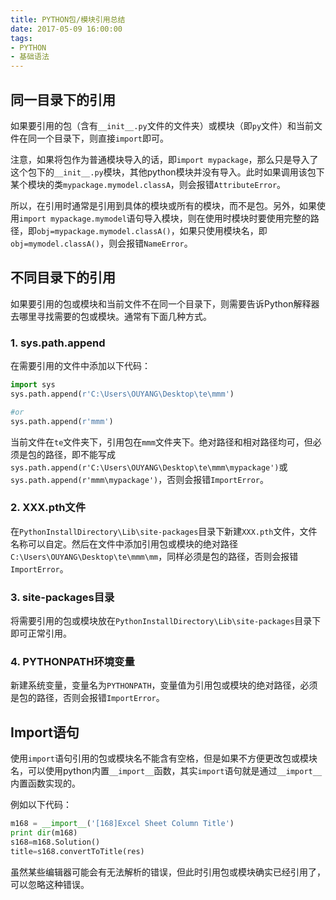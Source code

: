 ```yaml
---
title: PYTHON包/模块引用总结
date: 2017-05-09 16:00:00
tags:
- PYTHON
- 基础语法
---
```


## 同一目录下的引用
如果要引用的包（含有`__init__.py`文件的文件夹）或模块（即`py`文件）和当前文件在同一个目录下，则直接`import`即可。

注意，如果将包作为普通模块导入的话，即`import mypackage`，那么只是导入了这个包下的`__init__.py`模块，其他python模块并没有导入。此时如果调用该包下某个模块的类`mypackage.mymodel.classA`，则会报错`AttributeError`。

所以，在引用时通常是引用到具体的模块或所有的模块，而不是包。另外，如果使用`import mypackage.mymodel`语句导入模块，则在使用时模块时要使用完整的路径，即`obj=mypackage.mymodel.classA()`，如果只使用模块名，即`obj=mymodel.classA()`，则会报错`NameError`。
<!-- more -->



## 不同目录下的引用
如果要引用的包或模块和当前文件不在同一个目录下，则需要告诉Python解释器去哪里寻找需要的包或模块。通常有下面几种方式。

### 1. sys.path.append
在需要引用的文件中添加以下代码：
``` PYTHON
import sys
sys.path.append(r'C:\Users\OUYANG\Desktop\te\mmm')

#or
sys.path.append(r'mmm')
```
当前文件在`te`文件夹下，引用包在`mmm`文件夹下。绝对路径和相对路径均可，但必须是包的路径，即不能写成`sys.path.append(r'C:\Users\OUYANG\Desktop\te\mmm\mypackage')`或`sys.path.append(r'mmm\mypackage')`，否则会报错`ImportError`。



### 2. XXX.pth文件
在`PythonInstallDirectory\Lib\site-packages`目录下新建`XXX.pth`文件，文件名称可以自定。然后在文件中添加引用包或模块的绝对路径`C:\Users\OUYANG\Desktop\te\mmm\mm`，同样必须是包的路径，否则会报错`ImportError`。



### 3. site-packages目录
将需要引用的包或模块放在`PythonInstallDirectory\Lib\site-packages`目录下即可正常引用。



### 4. PYTHONPATH环境变量
新建系统变量，变量名为`PYTHONPATH`，变量值为引用包或模块的绝对路径，必须是包的路径，否则会报错`ImportError`。



## Import语句
使用`import`语句引用的包或模块名不能含有空格，但是如果不方便更改包或模块名，可以使用python内置`__import__`函数，其实`import`语句就是通过`__import__`内置函数实现的。

例如以下代码：
``` PYTHON
m168 = __import__('[168]Excel Sheet Column Title')
print dir(m168)
s168=m168.Solution()
title=s168.convertToTitle(res)
```
虽然某些编辑器可能会有无法解析的错误，但此时引用包或模块确实已经引用了，可以忽略这种错误。